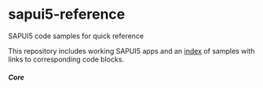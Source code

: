 # sapui5-reference
SAPUI5 code samples for quick reference

This repository includes working SAPUI5 apps and an [index](INDEX.md) of samples with links to corresponding code blocks.

##### Core

